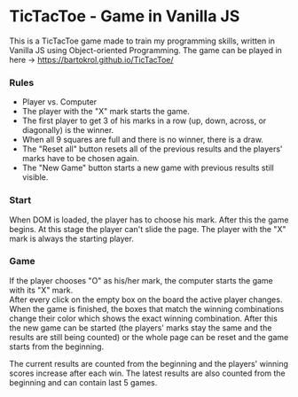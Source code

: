 # TicTacToe - Game in Vanilla JS

This is a TicTacToe game made to train my programming skills, written in Vanilla JS using Object-oriented Programming.
The game can be played in here -> https://bartokrol.github.io/TicTacToe/

### Rules

-   Player vs. Computer
-   The player with the "X" mark starts the game.
-   The first player to get 3 of his marks in a row (up, down, across, or diagonally) is the winner.
-   When all 9 squares are full and there is no winner, there is a draw.
-   The "Reset all" button resets all of the previous results and the players' marks have to be chosen again.
-   The "New Game" button starts a new game with previous results still visible.

### Start

When DOM is loaded, the player has to choose his mark. After this the game begins.
At this stage the player can't slide the page.
The player with the "X" mark is always the starting player.

### Game

If the player chooses "O" as his/her mark, the computer starts the game with its "X" mark.  
After every click on the empty box on the board the active player changes.
When the game is finished, the boxes that match the winning combinations change their color which shows the exact winning combination.
After this the new game can be started (the players' marks stay the same and the results are still being counted) or the whole page can be reset and the game starts from the beginning.

The current results are counted from the beginning and the players' winning scores increase after each win.
The latest results are also counted from the beginning and can contain last 5 games.
